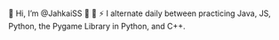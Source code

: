 👋 Hi, I’m @JahkaiSS
👀 👀
⚡ I alternate daily between practicing Java, JS, Python, the Pygame Library in Python, and C++.

<!---
JahkaiSS/JahkaiSS is a ✨ special ✨ repository because its `README.md` (this file) appears on your GitHub profile.
You can click the Preview link to take a look at your changes.
--->
